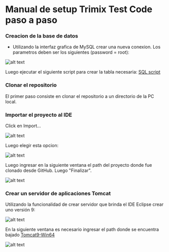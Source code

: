 # Manual de setup Trimix Test Code paso a paso

### Creacion de la base de datos

* Utilizando la interfaz grafica de MySQL crear una nueva conexion. Los parametros deben ser los siguientes (password = root):

![alt text](https://github.com/mikedr/trimix/blob/master/manual/DB001.png)

Luego ejecutar el siguiente script para crear la tabla necesaria: [SQL script](https://github.com/mikedr/trimix/blob/master/manual/crearDByTabla.sql)

### Clonar el repositorio

El primer paso consiste en clonar el repositorio a un directorio de la PC local.

### Importar el proyecto al IDE

Click en Import...

![alt text](https://github.com/mikedr/trimix/blob/master/manual/001.png)

Luego elegir esta opcion:

![alt text](https://github.com/mikedr/trimix/blob/master/manual/002.png)

Luego ingresar en la siguiente ventana el path del proyecto donde fue clonado desde GitHub. Luego "Finalizar".

![alt text](https://github.com/mikedr/trimix/blob/master/manual/003.png)

### Crear un servidor de aplicaciones Tomcat

Utilizando la funcionalidad de crear servidor que brinda el IDE Eclipse crear uno versión 9:

![alt text](https://github.com/mikedr/trimix/blob/master/manual/004.png)

En la siguiente ventana es necesario ingresar el path donde se encuentra bajado [Tomcat9-Win64](https://apache.zero.com.ar/tomcat/tomcat-9/v9.0.40/bin/apache-tomcat-9.0.40-windows-x64.zip)

![alt text](https://github.com/mikedr/trimix/blob/master/manual/005.png)